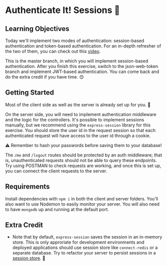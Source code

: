 # Authenticate It! Sessions 🔐

## Learning Objectives

Today we'll implement two modes of authentication: session-based authentication and token-based authentication. For an in-depth refresher of the two of them, you can check out this [video](https://www.youtube.com/watch?v=2PPSXonhIck).

This is the master branch, in which you will implement session-based authentication. After you finish this exercise, switch to the json-web-token branch and implement JWT-based authentication. You can come back and do the extra credit if you have time. 😊

## Getting Started

Most of the client side as well as the server is already set up for you. 🚀

On the server side, you will need to implement authentication middleware and the logic for the controllers. It's possible to implement sessions manually, but we recommend using the `express-session` library for this exercise. You should store the user id in the request session so that each authenticated request will have access to the user id through a cookie.

⚠️ Remember to hash your passwords before saving them to your database!

The `/me` and `/logout` routes should be protected by an auth middleware; that is, unauthenticated requests should not be able to query these endpoints. Try using POSTMAN to check requests are working, and once this is set up, you can connect the client requests to the server.

## Requirements

Install dependencies with `npm i` in both the client and server folders. You'll also want to use Nodemon to easily monitor your server. You will also need to have `mongodb` up and running at the default port.

## Extra Credit

- Note that by default, `express-session` saves the session in an in-memory store. This is only approriate for development environments and deployed applications should use session store like `connect-redis` or a separate database. Try to refactor your server to persist sessions in a [session store](https://www.npmjs.com/package/express-session#compatible-session-stores). 🥞
